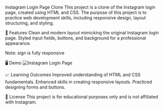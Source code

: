 Instagram Login Page Clone
This project is a clone of the Instagram login page, created using HTML and CSS. The purpose of this project is to practice web development skills, including responsive design, layout structuring, and styling.

🚀 Features
Clean and modern layout mimicking the original Instagram login page.
Styled input fields, buttons, and background for a professional appearance.

Note: sign is fully responsive

🖥️ Demo
![Instagram Login Page](insta-for-upload.png)

📈 Learning Outcomes
Improved understanding of HTML and CSS fundamentals.
Enhanced skills in creating responsive layouts.
Practiced designing forms and buttons.

📝 License
This project is for educational purposes only and is not affiliated with Instagram.

